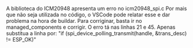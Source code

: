 A biblioteca do ICM20948 apresenta um erro no icm20948_spi.c
Por mais que não seja utilizada no código, o VSCode pode relatar esse e dar problema na hora de buildar.
Para corriginar, basta ir no managed_components e corrigir.
O erro tá nas linhas 21 e 45. Apenas substitua a linha por: "if (spi_device_polling_transmit(handle, &trans_desc) != ESP_OK)"
